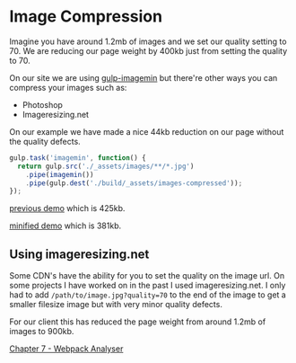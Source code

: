 # Image Compression
Imagine you have around 1.2mb of images and we set our quality setting to 70. We are reducing our page weight by 400kb just from setting the quality to 70.

On our site we are using [gulp-imagemin](https://www.npmjs.com/package/gulp-imagemin) but there're other ways you can compress your images such as:

- Photoshop
- Imageresizing.net

On our example we have made a nice 44kb reduction on our page without the quality defects.

```js
gulp.task('imagemin', function() {
  return gulp.src('./_assets/images/**/*.jpg')
    .pipe(imagemin())
    .pipe(gulp.dest('./build/_assets/images-compressed'));
});
```

[previous demo](http://performance-kit.surge.sh/05/after.html) which is 425kb.

[minified demo](http://performance-kit.surge.sh/05/after.html) which is 381kb.

## Using imageresizing.net

Some CDN's have the ability for you to set the quality on the image url. On some projects I have worked on in the past I used imageresizing.net. I only had to add `/path/to/image.jpg?quality=70` to the end of the image to get a smaller filesize image but with very minor quality defects.

For our client this has reduced the page weight from around 1.2mb of images to 900kb.


[Chapter 7 - Webpack Analyser](https://github.com/code-mattclaffey/performance-kit/tree/master/07-webpack-analyser/readme.md)
